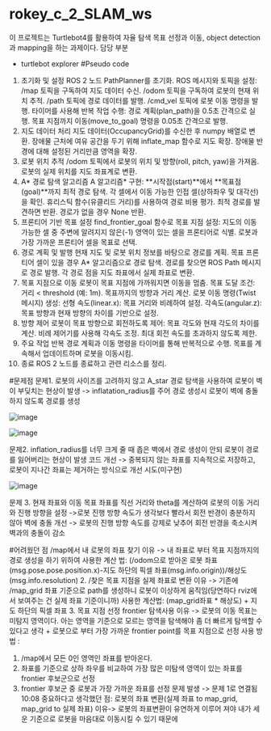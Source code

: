 # rokey_c_2_SLAM_ws
이 프로젝트는 Turtlebot4를 활용하여 자율 탐색 목표 선정과 이동, object detection과 mapping을 하는 과제이다.
담당 부분
- turtlebot explorer
#Pseudo code
1. 초기화 및 설정
   ROS 2 노드 PathPlanner를 초기화.
   ROS 메시지와 토픽을 설정:
      /map 토픽을 구독하여 지도 데이터 수신.
      /odom 토픽을 구독하여 로봇의 현재 위치 추적.
      /path 토픽에 경로 데이터를 발행.
      /cmd_vel 토픽에 로봇 이동 명령을 발행.
   타이머를 사용해 반복 작업 수행:
      경로 계획(plan_path)을 0.5초 간격으로 실행.
      목표 지점까지 이동(move_to_goal) 명령을 0.05초 간격으로 발행.
2. 지도 데이터 처리
   지도 데이터(OccupancyGrid)를 수신한 후 numpy 배열로 변환.
   장애물 근처에 여유 공간을 두기 위해 inflate_map 함수로 지도 확장.
      장애물 반경에 대해 설정된 거리만큼 영역을 확장.
3. 로봇 위치 추적
   /odom 토픽에서 로봇의 위치 및 방향(roll, pitch, yaw)을 가져옴.
   로봇의 실제 위치를 지도 좌표계로 변환.
4. A* 경로 탐색 알고리즘
   A 알고리즘* 구현:
      **시작점(start)**에서 **목표점(goal)**까지 최적 경로 탐색.
      각 셀에서 이동 가능한 인접 셀(상하좌우 및 대각선)을 확인.
      휴리스틱 함수(유클리드 거리)를 사용하여 경로 비용 평가.
      최적 경로를 발견하면 반환.
   경로가 없을 경우 None 반환.
5. 프론티어 기반 목표 설정
   find_frontier_goal 함수로 목표 지점 설정:
      지도의 이동 가능한 셀 중 주변에 알려지지 않은(-1) 영역이 있는 셀을 프론티어로 식별.
      로봇과 가장 가까운 프론티어 셀을 목표로 선택.
6. 경로 계획 및 발행
   현재 지도 및 로봇 위치 정보를 바탕으로 경로를 계획.
   목표 프론티어 셀이 있을 경우 A* 알고리즘으로 경로 탐색.
   경로를 찾으면 ROS Path 메시지로 경로 발행.
      각 경로 점을 지도 좌표에서 실제 좌표로 변환.
7. 목표 지점으로 이동
   로봇이 목표 지점에 가까워지면 이동을 멈춤.
      목표 도달 조건: 거리 < threshold (예: 1m).
   목표까지의 방향과 거리 계산.
   로봇 이동 명령(Twist 메시지) 생성:
      선형 속도(linear.x): 목표 거리와 비례하여 설정.
      각속도(angular.z): 목표 방향과 현재 방향의 차이를 기반으로 설정.
8. 방향 제어
   로봇이 목표 방향으로 회전하도록 제어:
      목표 각도와 현재 각도의 차이를 계산.
      비례 제어기를 사용해 각속도 조정.
   최대 회전 속도를 초과하지 않도록 제한.
9. 주요 작업 반복
   경로 계획과 이동 명령을 타이머를 통해 반복적으로 수행.
   목표를 계속해서 업데이트하며 로봇을 이동시킴.
10. 종료
   ROS 2 노드를 종료하고 관련 리소스를 정리.

#문제점
문제1. 로봇의 사이즈를 고려하지 않고 A_star 경로 탐색을 사용하여 로봇이 벽이 부딪치는 현상이 발생
-> inflatation_radius를 주어 경로 생성시 로봇이 벽에 충돌하지 않도록 경로를 생성

![image](https://github.com/user-attachments/assets/1a6c027c-8c9b-4835-b7f6-ac3a3dca4384)

![image](https://github.com/user-attachments/assets/a213ad25-6e3e-400e-b43d-6682b4abb331)

문제2. inflation_radius를 너무 크게 줄 때 좁은 벽에서 경로 생성이 안되 로봇이 경로를 잃어버리는 현상이 발생
코드 개선 -> 중복되지 않는 좌표를 지속적으로 저장하고, 로봇이 지나간 좌표는 제거하는 방식으로 개선 시도(미구현)

![image](https://github.com/user-attachments/assets/ac7a9719-877e-46f9-afae-0c3c4c96fade)

문제 3. 현재 좌표와 이동 목표 좌표를 직선 거리와 theta를 계산하여 로봇의 이동 거리와 진행 방향을 설정
->로봇 진행 방향 속도가 생각보다 빨라서 회전 반경이 충분하지 않아 벽에 충돌
개선 -> 로봇의 진행 방향 속도를 강제로 낮추어 회전 반경을 축소시켜 벽과의 충돌이 감소

#어려웠던 점
/map에서 내 로봇의 좌표 찾기
이유 -> 내 좌표로 부터 목표 지점까지의 경로 생성을 하기 위하여
 사용한 계산 법: (/odom으로 받아온 로봇 좌표(msg.pose.pose.position.x)-지도 하단의 픽셀 좌표(msg.info.origin))/해상도(msg.info.resolution)
2. /찾은 목표 지점을 실제 좌표로 변환
이유 -> 기존에 /map_grid 좌표 기준으로 path를 생성하니 로봇이 이상하게 움직임(당연하다 rviz에서 보여주는 건 실제 좌표 기준이니까)
사용한 계산법: (map_grid좌표 * 해상도) + 지도 하단의 픽셀 좌표
3. 목표 지점 선정 frontier 탐색사용
이유 -> 로봇의 이동 목표는 미탐지 영역이다. 아는 영역을 기준으로 모르는 영역을 탐색해야 좀 더 빠르게 탐색할 수 있다고 생각 + 로봇으로 부터 가장 가까운 frontier point를 목표 지점으로 선정
사용 방법 :
1. /map에서 모든 0인 영역인 좌표를 받아온다.
2. 좌표를 기준으로 상하 좌우를 비교하여 가장 많은 미탐색 영역이 있는 좌표를 frontier 후보군으로 선정
3. frontier 후보군 중 로봇과 가장 가까운 좌표를 선정
문제 발생 -> 문제 1로 연결됨
10:08
중요하다고 생각했던 점: 로봇의 좌표 변환(실제 좌표 to map_grid, map_grid to 실제 좌표)
이유-> 로봇의 좌표변환이 유연하게 이루어 져야 내가 세운 기준으로 로봇을 마음대로 이동시킬 수 있기 때문에
